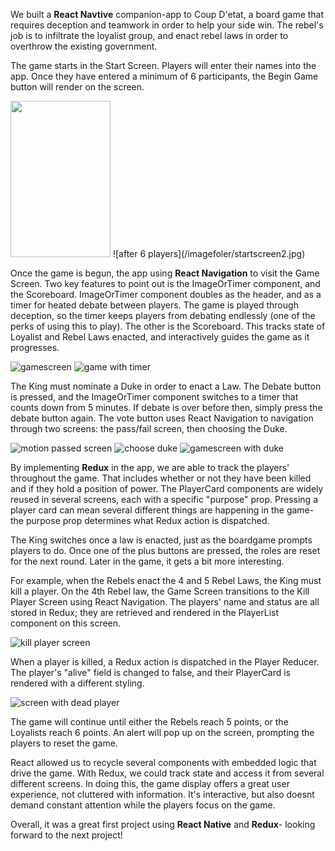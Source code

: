 We built a **React Navtive** companion-app to Coup D'etat, a board game that requires deception and teamwork in order to help your side win. The rebel's job is to infiltrate the loyalist group, and enact rebel laws in order to overthrow the existing government.

The game starts in the Start Screen. Players will enter their names into the app. Once they have entered a minimum of 6 participants, the Begin Game button will render on the screen.

<img src= "/imagefolder/startscreen.jpg" width="160" height="250" alignSelf="center">
![after 6 players](/imagefoler/startscreen2.jpg)

Once the game is begun, the app using **React Navigation** to visit the Game Screen. Two key features to point out is the ImageOrTimer component, and the Scoreboard. ImageOrTimer component doubles as the header, and as a timer for heated debate between players. The game is played through deception, so the timer keeps players from debating endlessly (one of the perks of using this to play). The other is the Scoreboard. This tracks state of Loyalist and Rebel Laws enacted, and interactively guides the game as it progresses.

![gamescreen](/imagefolder/gamescreen1.jpg)
![game with timer](/imagefolder/gamescreentimer.jpg)

The King must nominate a Duke in order to enact a Law. The Debate button is pressed, and the ImageOrTimer component switches to a timer that counts down from 5 minutes. If debate is over before then, simply press the debate button again. The vote button uses React Navigation to navigation through two screens: the pass/fail screen, then choosing the Duke.

![motion passed screen](/imagefolder/motionpassed.jpg)
![choose duke](/imagefolder/chooseduke.jpg)
![gamescreen with duke](/imagefolder/gamescreenduke.jpg)

By implementing **Redux** in the app, we are able to track the players' throughout the game. That includes whether or not they have been killed and if they hold a position of power. The PlayerCard components are widely reused in several screens, each with a specific "purpose" prop. Pressing a player card can mean several different things are happening in the game- the purpose prop determines what Redux action is dispatched.

The King switches once a law is enacted, just as the boardgame prompts players to do. Once one of the plus buttons are pressed, the roles are reset for the next round. Later in the game, it gets a bit more interesting.

For example, when the Rebels enact the 4 and 5 Rebel Laws, the King must kill a player. On the 4th Rebel law, the Game Screen transitions to the Kill Player Screen using React Navigation. The players' name and status are all stored in Redux; they are retrieved and rendered in the PlayerList component on this screen.

![kill player screen](/imagefolder/killscreen.jpg)

When a player is killed, a Redux action is dispatched in the Player Reducer. The player's "alive" field is changed to false, and their PlayerCard is rendered with a different styling.

![screen with dead player](/imagefolder/deadplayer.jpg)

The game will continue until either the Rebels reach 5 points, or the Loyalists reach 6 points. An alert will pop up on the screen, prompting the players to reset the game.

React allowed us to recycle several components with embedded logic that drive the game. With Redux, we could track state and access it from several different screens. In doing this, the game display offers a great user experience, not cluttered with information. It's interactive, but also doesnt demand constant attention while the players focus on the game.

Overall, it was a great first project using **React Native** and **Redux**- looking forward to the next project!

